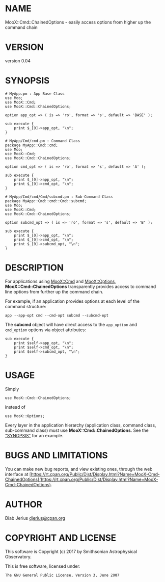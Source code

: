# NAME

MooX::Cmd::ChainedOptions - easily access options from higher up the command chain

# VERSION

version 0.04

# SYNOPSIS

    # MyApp.pm : App Base Class
    use Moo;
    use MooX::Cmd;
    use MooX::Cmd::ChainedOptions;

    option app_opt => ( is => 'ro', format => 's', default => 'BASE' );

    sub execute {
        print $_[0]->app_opt, "\n";
    }

    # MyApp/Cmd/cmd.pm : Command Class
    package MyApp::Cmd::cmd;
    use Moo;
    use MooX::Cmd;
    use MooX::Cmd::ChainedOptions;

    option cmd_opt => ( is => 'ro', format => 's', default => 'A' );

    sub execute {
        print $_[0]->app_opt, "\n";
        print $_[0]->cmd_opt, "\n";
    }

    # MyApp/Cmd/cmd/Cmd/subcmd.pm : Sub-Command Class
    package MyApp::Cmd::cmd::Cmd::subcmd;
    use Moo;
    use MooX::Cmd;
    use MooX::Cmd::ChainedOptions;

    option subcmd_opt => ( is => 'ro', format => 's', default => 'B' );

    sub execute {
        print $_[0]->app_opt, "\n";
        print $_[0]->cmd_opt, "\n";
        print $_[0]->subcmd_opt, "\n";
    }

# DESCRIPTION

For applications using [MooX::Cmd](https://metacpan.org/pod/MooX::Cmd) and [MooX::Options](https://metacpan.org/pod/MooX::Options),
**MooX::Cmd::ChainedOptions** transparently provides access to command
line options from further up the command chain.

For example, if an application provides options at each level of the
command structure:

    app --app-opt cmd --cmd-opt subcmd --subcmd-opt

The **subcmd** object will have direct access to the `app_option` and
`cmd_option` options via object attributes:

    sub execute {
        print $self->app_opt, "\n";
        print $self->cmd_opt, "\n";
        print $self->subcmd_opt, "\n";
    }

# USAGE

Simply

    use MooX::Cmd::ChainedOptions;

instead of

    use MooX::Options;

Every layer in the application hierarchy (application class, command
class, sub-command class) must use **MooX::Cmd::ChainedOptions**.  See
the ["SYNOPSIS"](#synopsis) for an example.

# BUGS AND LIMITATIONS

You can make new bug reports, and view existing ones, through the
web interface at [https://rt.cpan.org/Public/Dist/Display.html?Name=MooX-Cmd-ChainedOptions](https://rt.cpan.org/Public/Dist/Display.html?Name=MooX-Cmd-ChainedOptions).

# AUTHOR

Diab Jerius <djerius@cpan.org>

# COPYRIGHT AND LICENSE

This software is Copyright (c) 2017 by Smithsonian Astrophysical Observatory.

This is free software, licensed under:

    The GNU General Public License, Version 3, June 2007
